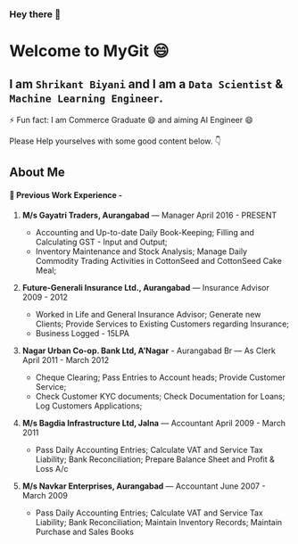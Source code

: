 ### Hey there 👋

# Welcome to MyGit 😄

## I am  **`Shrikant Biyani`** and I am a **`Data Scientist` & `Machine Learning Engineer`**.

⚡ Fun fact: I am Commerce Graduate 😄 and aiming AI Engineer 😄


Please Help yourselves with some good content below. 👇



## About Me 
#### 💼 Previous Work Experience -

1. **M/s Gayatri Traders, Aurangabad** — Manager
   April 2016 - PRESENT
     - Accounting and Up-to-date Daily Book-Keeping; Filling and Calculating GST - Input and Output;
     - Inventory Maintenance and Stock Analysis; Manage Daily Commodity Trading Activities in CottonSeed and CottonSeed Cake Meal;
     
2. **Future-Generali Insurance Ltd., Aurangabad** — Insurance Advisor
   2009 - 2012
    - Worked in Life and General Insurance Advisor; Generate new Clients; Provide Services to Existing Customers regarding Insurance;
    - Business Logged - 15LPA


3. **Nagar Urban Co-op. Bank Ltd, A’Nagar** - Aurangabad Br — As Clerk
   April 2011 - March 2012
    - Cheque Clearing; Pass Entries to Account heads; Provide Customer Service;
    - Check Customer KYC documents; Check Documentation for Loans; Log Customers Applications;
   

4. **M/s Bagdia Infrastructure Ltd, Jalna** — Accountant
   April 2009 - March 2011
    - Pass Daily Accounting Entries; Calculate VAT and Service Tax Liability; Bank Reconciliation; Prepare Balance Sheet and Profit & Loss A/c


5. **M/s Navkar Enterprises, Aurangabad** — Accountant
   June 2007 - March 2009
    - Pass Daily Accounting Entries; Calculate VAT and Service Tax Liability; Bank Reconciliation; Maintain Inventory Records; Maintain Purchase and Sales Books





<!--
**shribiyani/shribiyani** is a ✨ _special_ ✨ repository because its `README.md` (this file) appears on your GitHub profile.

Here are some ideas to get you started:

- 🔭 I’m currently working on Credit Card Default Prediction, ...
- 🌱 I’m currently learning ...
- 👯 I’m looking to collaborate on ...
- 🤔 I’m looking for help with ...
- 💬 Ask me about ...
- 📫 How to reach me: ...
- 😄 Pronouns: ...
- ⚡ Fun fact: ...
- https://gist.github.com/rxaviers/7360908
-->
